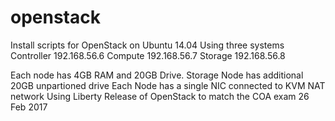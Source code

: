 # openstack
Install scripts for OpenStack on Ubuntu 14.04
Using three systems
Controller 192.168.56.6
Compute 192.168.56.7
Storage 192.168.56.8

Each node has 4GB RAM and 20GB Drive. Storage Node has additional 20GB unpartioned drive
Each Node has a single NIC connected to KVM NAT network
Using Liberty Release of OpenStack to match the COA exam 26 Feb 2017
